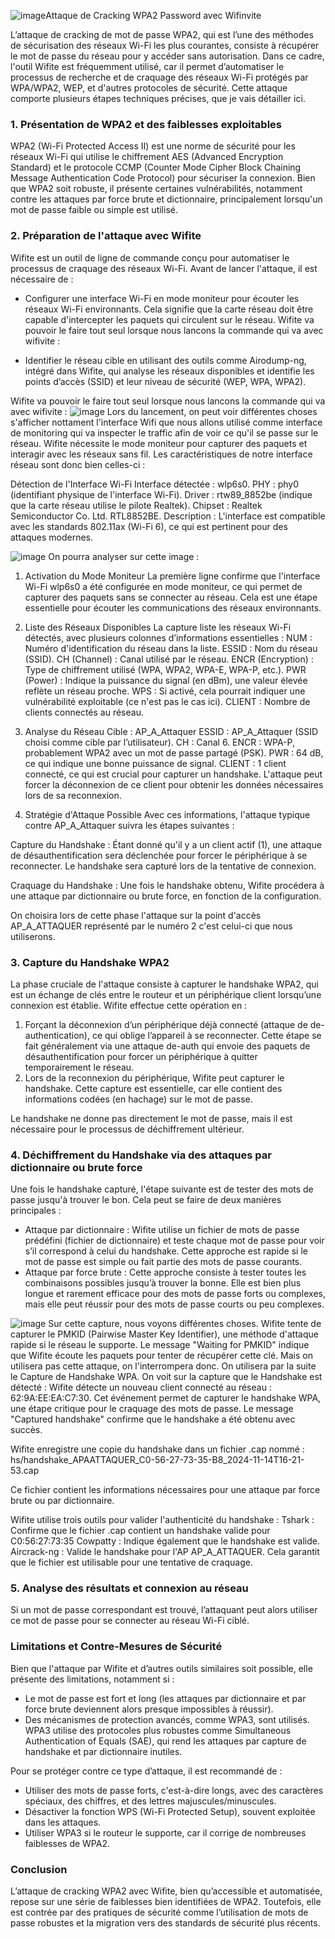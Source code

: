 ![image](https://github.com/user-attachments/assets/76ce15b9-a52c-490a-9e8d-423fb766c357)Attaque de Cracking WPA2 Password avec Wifinvite

L’attaque de cracking de mot de passe WPA2, qui est l’une des méthodes de sécurisation des réseaux Wi-Fi les plus courantes, consiste à récupérer le mot de passe du réseau pour y accéder sans autorisation. Dans ce cadre, l'outil Wifite est fréquemment utilisé, car il permet d’automatiser le processus de recherche et de craquage des réseaux Wi-Fi protégés par WPA/WPA2, WEP, et d'autres protocoles de sécurité. Cette attaque comporte plusieurs étapes techniques précises, que je vais détailler ici.

### 1. Présentation de WPA2 et des faiblesses exploitables
WPA2 (Wi-Fi Protected Access II) est une norme de sécurité pour les réseaux Wi-Fi qui utilise le chiffrement AES (Advanced Encryption Standard) et le protocole CCMP (Counter Mode Cipher Block Chaining Message Authentication Code Protocol) pour sécuriser la connexion. Bien que WPA2 soit robuste, il présente certaines vulnérabilités, notamment contre les attaques par force brute et dictionnaire, principalement lorsqu'un mot de passe faible ou simple est utilisé. 

### 2. Préparation de l'attaque avec Wifite
Wifite est un outil de ligne de commande conçu pour automatiser le processus de craquage des réseaux Wi-Fi. Avant de lancer l'attaque, il est nécessaire de :
- Configurer une interface Wi-Fi en mode moniteur pour écouter les réseaux Wi-Fi environnants. Cela signifie que la carte réseau doit être capable d'intercepter les paquets qui circulent sur le réseau. Wifite va pouvoir le faire tout seul lorsque nous lancons la commande qui va avec wifivite :
 
- Identifier le réseau cible en utilisant des outils comme Airodump-ng, intégré dans Wifite, qui analyse les réseaux disponibles et identifie les points d’accès (SSID) et leur niveau de sécurité (WEP, WPA, WPA2).

Wifite va pouvoir le faire tout seul lorsque nous lancons la commande qui va avec wifivite :
![image](https://github.com/user-attachments/assets/cb0f8aa6-7311-4d89-9b01-053a25a21e23)
Lors du lancement, on peut voir différentes choses s'afficher nottament l'interface Wifi que nous allons utilisé comme interface de monitoring qui va inspecter le traffic afin de voir ce qu'il se passe sur le réseau. Wifite nécessite le mode moniteur pour capturer des paquets et interagir avec les réseaux sans fil. Les caractéristiques de notre interface réseau sont donc bien celles-ci : 

Détection de l'Interface Wi-Fi
Interface détectée : wlp6s0. 
PHY : phy0 (identifiant physique de l'interface Wi-Fi).
Driver : rtw89_8852be (indique que la carte réseau utilise le pilote Realtek).
Chipset : Realtek Semiconductor Co. Ltd. RTL8852BE.
Description : L'interface est compatible avec les standards 802.11ax (Wi-Fi 6), ce qui est pertinent pour des attaques modernes.

![image](https://github.com/user-attachments/assets/6cc7ea31-69c6-4400-bc9b-99d27b8c8ded)
On pourra analyser sur cette image : 
1. Activation du Mode Moniteur
La première ligne confirme que l'interface Wi-Fi wlp6s0 a été configurée en mode moniteur, ce qui permet de capturer des paquets sans se connecter au réseau. Cela est une étape essentielle pour écouter les communications des réseaux environnants.

2. Liste des Réseaux Disponibles
La capture liste les réseaux Wi-Fi détectés, avec plusieurs colonnes d’informations essentielles :
NUM : Numéro d'identification du réseau dans la liste.
ESSID : Nom du réseau (SSID).
CH (Channel) : Canal utilisé par le réseau.
ENCR (Encryption) : Type de chiffrement utilisé (WPA, WPA2, WPA-E, WPA-P, etc.).
PWR (Power) : Indique la puissance du signal (en dBm), une valeur élevée reflète un réseau proche.
WPS : Si activé, cela pourrait indiquer une vulnérabilité exploitable (ce n'est pas le cas ici).
CLIENT : Nombre de clients connectés au réseau.

3. Analyse du Réseau Cible : AP_A_Attaquer
ESSID : AP_A_Attaquer (SSID choisi comme cible par l’utilisateur).
CH : Canal 6.
ENCR : WPA-P, probablement WPA2 avec un mot de passe partagé (PSK).
PWR : 64 dB, ce qui indique une bonne puissance de signal.
CLIENT : 1 client connecté, ce qui est crucial pour capturer un handshake. L'attaque peut forcer la déconnexion de ce client pour obtenir les données nécessaires lors de sa reconnexion.

4. Stratégie d'Attaque Possible
Avec ces informations, l'attaque typique contre AP_A_Attaquer suivra les étapes suivantes :

Capture du Handshake : Étant donné qu'il y a un client actif (1), une attaque de désauthentification sera déclenchée pour forcer le périphérique à se reconnecter. Le handshake sera capturé lors de la tentative de connexion.

Craquage du Handshake : Une fois le handshake obtenu, Wifite procédera à une attaque par dictionnaire ou brute force, en fonction de la configuration.

On choisira lors de cette phase l'attaque sur la point d'accès AP_A_ATTAQUER représenté par le numéro 2 c'est celui-ci que nous utiliserons.

### 3. Capture du Handshake WPA2
La phase cruciale de l'attaque consiste à capturer le handshake WPA2, qui est un échange de clés entre le routeur et un périphérique client lorsqu’une connexion est établie. Wifite effectue cette opération en :

1. Forçant la déconnexion d’un périphérique déjà connecté (attaque de de-authentication), ce qui oblige l’appareil à se reconnecter. Cette étape se fait généralement via une attaque de-auth qui envoie des paquets de désauthentification pour forcer un périphérique à quitter temporairement le réseau.
2. Lors de la reconnexion du périphérique, Wifite peut capturer le handshake. Cette capture est essentielle, car elle contient des informations codées (en hachage) sur le mot de passe.

Le handshake ne donne pas directement le mot de passe, mais il est nécessaire pour le processus de déchiffrement ultérieur.

### 4. Déchiffrement du Handshake via des attaques par dictionnaire ou brute force
Une fois le handshake capturé, l'étape suivante est de tester des mots de passe jusqu'à trouver le bon. Cela peut se faire de deux manières principales :
- Attaque par dictionnaire : Wifite utilise un fichier de mots de passe prédéfini (fichier de dictionnaire) et teste chaque mot de passe pour voir s’il correspond à celui du handshake. Cette approche est rapide si le mot de passe est simple ou fait partie des mots de passe courants.
- Attaque par force brute : Cette approche consiste à tester toutes les combinaisons possibles jusqu’à trouver la bonne. Elle est bien plus longue et rarement efficace pour des mots de passe forts ou complexes, mais elle peut réussir pour des mots de passe courts ou peu complexes.

![image](https://github.com/user-attachments/assets/2b7419b6-8f20-448e-be70-b761b0f97043)
Sur cette capture, nous voyons différentes choses. Wifite tente de capturer le PMKID (Pairwise Master Key Identifier), une méthode d'attaque rapide si le réseau le supporte.
Le message "Waiting for PMKID" indique que Wifite écoute les paquets pour tenter de récupérer cette clé. Mais on utilisera pas cette attaque, on l'interrompera donc. On utilisera par la suite le Capture de Handshake WPA. On voit sur la capture que le Handshake est détecté : Wifite détecte un nouveau client connecté au réseau : 62:9A:EE:EA:C7:30. Cet événement permet de capturer le handshake WPA, une étape critique pour le craquage des mots de passe. Le message "Captured handshake" confirme que le handshake a été obtenu avec succès.

Wifite enregistre une copie du handshake dans un fichier .cap nommé : hs/handshake_APAATTAQUER_C0-56-27-73-35-B8_2024-11-14T16-21-53.cap

Ce fichier contient les informations nécessaires pour une attaque par force brute ou par dictionnaire.

Wifite utilise trois outils pour valider l'authenticité du handshake :
Tshark : Confirme que le fichier .cap contient un handshake valide pour C0:56:27:73:35
Cowpatty : Indique également que le handshake est valide.
Aircrack-ng : Valide le handshake pour l'AP AP_A_ATTAQUER.
Cela garantit que le fichier est utilisable pour une tentative de craquage.

### 5. Analyse des résultats et connexion au réseau
Si un mot de passe correspondant est trouvé, l’attaquant peut alors utiliser ce mot de passe pour se connecter au réseau Wi-Fi ciblé. 

### Limitations et Contre-Mesures de Sécurité
Bien que l'attaque par Wifite et d’autres outils similaires soit possible, elle présente des limitations, notamment si :
- Le mot de passe est fort et long (les attaques par dictionnaire et par force brute deviennent alors presque impossibles à réussir).
- Des mécanismes de protection avancés, comme WPA3, sont utilisés. WPA3 utilise des protocoles plus robustes comme Simultaneous Authentication of Equals (SAE), qui rend les attaques par capture de handshake et par dictionnaire inutiles.

Pour se protéger contre ce type d’attaque, il est recommandé de :
- Utiliser des mots de passe forts, c'est-à-dire longs, avec des caractères spéciaux, des chiffres, et des lettres majuscules/minuscules.
- Désactiver la fonction WPS (Wi-Fi Protected Setup), souvent exploitée dans les attaques.
- Utiliser WPA3 si le routeur le supporte, car il corrige de nombreuses faiblesses de WPA2.

### Conclusion
L’attaque de cracking WPA2 avec Wifite, bien qu’accessible et automatisée, repose sur une série de faiblesses bien identifiées de WPA2. Toutefois, elle est contrée par des pratiques de sécurité comme l’utilisation de mots de passe robustes et la migration vers des standards de sécurité plus récents.
